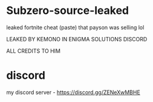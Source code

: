 # Subzero-source-leaked
leaked fortnite cheat (paste) that payson was selling lol 

LEAKED BY KEMONO IN ENIGMA SOLUTIONS DISCORD

ALL CREDITS TO HIM

# discord
my discord server - https://discord.gg/ZENeXwMBHE
